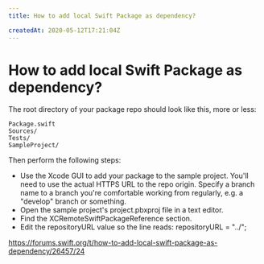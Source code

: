 ```yaml
---
title: How to add local Swift Package as dependency?

createdAt: 2020-05-12T17:21:04Z
---
```


# How to add local Swift Package as dependency?

The root directory of your package repo should look like this, more or less:

```
Package.swift
Sources/
Tests/
SampleProject/
```

Then perform the following steps:

- Use the Xcode GUI to add your package to the sample project. You'll need to use the actual HTTPS URL to the repo origin. Specify a branch name to a branch you're comfortable working from regularly, e.g. a "develop" branch or something.
- Open the sample project's project.pbxproj file in a text editor.
- Find the XCRemoteSwiftPackageReference section.
- Edit the repositoryURL value so the line reads: repositoryURL = "../";

https://forums.swift.org/t/how-to-add-local-swift-package-as-dependency/26457/24